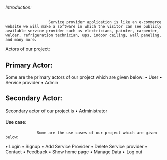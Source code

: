 ###### Introduction:
                       Service provider application is like an e-commerce website we will make a software in which the visitor can see publicly available service provider such as electricians, painter, carpenter, welder, refrigeration technician, ups, indoor ceiling, wall paneling, and many more. 
Actors of our project:                                    
## Primary Actor:
Some are the primary actors of our project which are given below:
•	User
•	Service provider
•	Admin
## Secondary Actor:
Secondary actor of our project is
•	Administrator
#### Use case:
                  Some are the use cases of our project which are given below:
•	Login
•	Signup
•	Add Service Provider
•	Delete Service provider
•	Contact 
•	Feedback
•	Show home page
•	Manage Data
•	Log out

